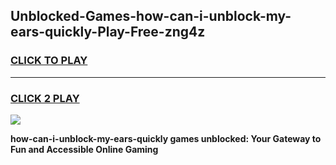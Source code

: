 
## Unblocked-Games-how-can-i-unblock-my-ears-quickly-Play-Free-zng4z
<h3>
<a href="https://premium76.site?title=how-can-i-unblock-my-ears-quickly&ref=23A">CLICK TO PLAY</a></h3>
<hr>

<h3>
<a href="https://premium76.site?title=how-can-i-unblock-my-ears-quickly&ref=23A">CLICK 2 PLAY</a>
  
</h3>

<a href="https://premium76.site?title=how-can-i-unblock-my-ears-quickly&ref=23A"><img src="https://clearcache.store/games.png"></a>


**how-can-i-unblock-my-ears-quickly games unblocked: Your Gateway to Fun and Accessible Online Gaming**

